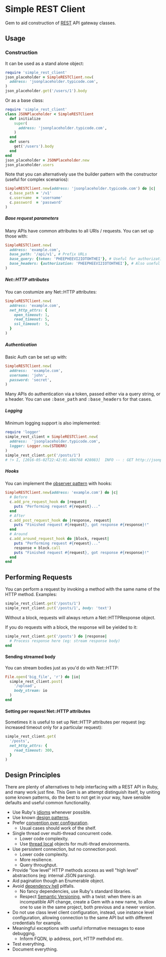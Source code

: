 # Simple REST Client

Gem to aid construction of [REST](https://en.wikipedia.org/wiki/Representational_state_transfer) API gateway classes.

## Usage

### Construction

It can be used as a stand alone object:

```ruby
require 'simple_rest_client'
json_placeholder = SimpleRESTClient.new(
  address: 'jsonplaceholder.typicode.com',
)
json_placeholder.get('/users/1').body
```

Or as a base class:

```ruby
require 'simple_rest_client'
class JSONPlaceholder < SimpleRESTClient
  def initialize
    super(
      address: 'jsonplaceholder.typicode.com',
    )
  end
  def users
    get('/users').body
  end
end
json_placeholder = JSONPlaceholder.new
json_placeholder.users
```

Note that you can alternatively use the builder pattern with the constructor (useful for complex scenarios):

```ruby
SimpleRESTClient.new(address: 'jsonplaceholder.typicode.com') do |c|
  c.base_path = '/v1'
  c.username  = 'username'
  c.password  = 'password'
)
```

##### Base request parameters

Many APIs have common attributes to all URIs / requests. You can set up those with:

```ruby
SimpleRESTClient.new(
  address: 'example.com',
  base_path: '/api/v1', # Prefix URLs
  base_query: {token: 'PHEEPHEEVI2IOTOHTHEI'}, # Useful for authorization
  base_headers: {authorization: 'PHEEPHEEVI2IOTOHTHEI'}, # Also useful for authorization
)
```

##### Net::HTTP attributes

You can costumize any Net::HTTP attributes:

```ruby
SimpleRESTClient.new(
  address: 'example.com',
  net_http_attrs: {
    open_timeout: 1,
    read_timeout: 5,
    ssl_timeout:  5,
  }
)
```

##### Authentication

Basic Auth can be set up with:

```ruby
SimpleRESTClient.new(
  address:  'example.com',
  username: 'john',
  password: 'secret',
)
```

Many APIs do authentication via a token, passed either via a query string, or a header. You can use <tt>:base_path</tt> and <tt>:base_headers</tt> for that cases.

##### Logging

Minimum logging support is also implemented:

```ruby
require 'logger'
simple_rest_client = SimpleRESTClient.new(
  address:  'jsonplaceholder.typicode.com',
  logger: Logger.new(STDERR)
)
simple_rest_client.get('/posts/1')
# !> I, [2016-05-02T22:42:01.486768 #28083]  INFO -- : GET http://jsonplaceholder.typicode.com/posts/1
```

##### Hooks

You can implement the [observer pattern](https://en.wikipedia.org/wiki/Observer_pattern) with hooks:

```ruby
SimpleRESTClient.new(address: 'example.com') do |c|
  # Before
  c.add_pre_request_hook do |request|
    puts "Performing request #{request}..."
  end
  # After
  c.add_post_request_hook do |response, request|
    puts "Finished request #{request}, got response #{response}!"
  end
  # Around
  c.add_around_request_hook do |block, request|
    puts "Performing request #{request}..."
    response = block.call
    puts "Finished request #{request}, got response #{response}!"
  end
end
```

## Performing Requests

You can perform a request by invoking a method with the same name of the HTTP method. Examples:

```ruby
simple_rest_client.get('/posts/1')
simple_rest_client.put('/posts/1', body: 'text')
```

Without a block, requests will always return a Net::HTTPResponse object.

If you do requests with a block, the response will be yielded to it:

```ruby
simple_rest_client.get('/posts') do |response|
  # Process response here (eg: stream response body)
end
```

#### Sending streamed body

You can stream bodies just as you'd do with Net::HTTP:

```ruby
File.open('big_file', 'r') do |io|
  simple_rest_client.post(
    '/upload',
    body_stream: io
  )
end
```

#### Setting per request Net::HTTP attributes

Sometimes it is useful to set up Net::HTTP attributes per request (eg: increased timeout only for a particular request):

```ruby
simple_rest_client.get(
  '/posts',
  net_http_attrs: {
    read_timeout: 300,
  }
)
```

## Design Principles

There are plenty of alternatives to help interfacing with a REST API in Ruby, and many work just fine. This Gem is an attempt distinguish itself, by uniting some known patterns, do the best to not get in your way, have sensible defaults and useful common functionality.

* Use Ruby's [idioms](https://en.wikipedia.org/wiki/Programming_idiom) whenever possible.
* Use known [design patterns](https://en.wikipedia.org/wiki/Software_design_pattern).
* Prefer [convention over configuration](https://en.wikipedia.org/wiki/Convention_over_configuration).
  * Usual cases should work of the shelf.
* Single thread over multi-thread concurrent code.
  * Lower code complexity.
  * Use [thread local](https://en.wikipedia.org/wiki/Thread-local_storage) objects for multi-thrad environments.
* Use persistent connection, but no connection pool.
  * Lower code complexity.
  * More resilience.
  * Query throughput.
* Provide "low level" HTTP methods access as well "high level" abstractions (eg: internal JSON parsing).
* Aid pagination though an Enumerable object.
* Avoid [dependency hell](https://en.wikipedia.org/wiki/Dependency_hell) pitfalls.
  * No fancy dependencies, use Ruby's standard libraries.
  * Respect [Semantic Versioning](http://semver.org/), with a twist: when there is an incompatible API change, create a Gem with a new name, to allow one to use in the same project, both previous and a newer version.
* Do not use class level client configuration, instead, use instance level configuration, allowing connection to the same API but with different credentials for example.
* Meaningful exceptions with useful informative messages to ease debugging.
  * Inform FQDN, ip address, port, HTTP methdod etc.
* Test everything.
* Document everything.

